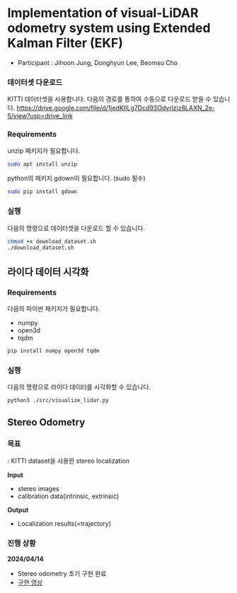 # Implementation of visual-LiDAR odometry system using Extended Kalman Filter (EKF)

- Participant : Jihoon Jung, Donghyun Lee, Beomsu Cho


### 데이터셋 다운로드

KITTI 데이터셋을 사용합니다.
다음의 경로를 통하여 수동으로 다운로드 받을 수 있습니다.
https://drive.google.com/file/d/1jedKIILg7Dcd93Odyrlzjz8LAXN_2e-5/view?usp=drive_link


### Requirements

unzip 패키지가 필요합니다.

```bash
sudo apt install unzip
```

python의 패키지 gdown이 필요합니다. (sudo 필수)

```bash
sudo pip install gdown
```

### 실행

다음의 명령으로 데이터셋을 다운로드 할 수 있습니다.

```bash
chmod +x download_dataset.sh
./download_dataset.sh
```



## 라이다 데이터 시각화

### Requirements

다음의 파이썬 패키지가 필요합니다.
- numpy
- open3d
- tqdm

```bash
pip install numpy open3d tqdm
```

### 실행

다음의 명령으로 라이다 데이터를 시각화할 수 있습니다.

```bash
python3 ./src/visualize_lidar.py
```


## Stereo Odometry

### 목표
: KITTI dataset을 사용한 stereo localization

**Input**  
  - stereo images
  - calibration data(intrinsic, extrinsic)

**Output**  
  - Localization results(=trajectory)

### 진행 상황

**2024/04/14**
  - Stereo odometry 초기 구현 완료
  - [구현 영상](https://www.notion.so/robotailab/e13c6fea80aa4be3b64b2a434bb7b0eb)
